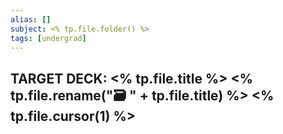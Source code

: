 ```yaml
---
alias: []
subject: <% tp.file.folder() %>
tags: [undergrad]
---
```

TARGET DECK: <% tp.file.title %>
<% tp.file.rename("🗃️ " + tp.file.title) %>
<% tp.file.cursor(1) %>
---
